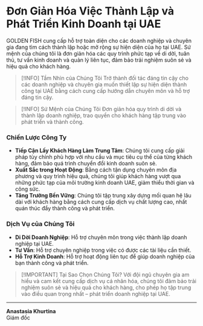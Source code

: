 # Đơn Giản Hóa Việc Thành Lập và Phát Triển Kinh Doanh tại UAE

GOLDEN FISH cung cấp hỗ trợ toàn diện cho các doanh nghiệp và chuyên gia đang tìm cách thành lập hoặc mở rộng sự hiện diện của họ tại UAE. Sứ mệnh của chúng tôi là đơn giản hóa các quy trình phức tạp về di dời, tuân thủ, tư vấn kinh doanh và quản lý liên tục, đảm bảo trải nghiệm suôn sẻ và hiệu quả cho khách hàng.

> [!INFO] Tầm Nhìn của Chúng Tôi
> Trở thành đối tác đáng tin cậy cho các doanh nghiệp và chuyên gia muốn thiết lập sự hiện diện thành công tại UAE bằng cách cung cấp hướng dẫn chuyên môn và hỗ trợ đáng tin cậy.

> [!INFO] Sứ Mệnh của Chúng Tôi
> Đơn giản hóa quy trình di dời và thành lập doanh nghiệp, trao quyền cho khách hàng tập trung vào phát triển và thành công.

### Chiến Lược Công Ty

- **Tiếp Cận Lấy Khách Hàng Làm Trung Tâm**: Chúng tôi cung cấp giải pháp tùy chỉnh phù hợp với nhu cầu và mục tiêu cụ thể của từng khách hàng, đảm bảo quá trình chuyển đổi kinh doanh suôn sẻ.
- **Xuất Sắc trong Hoạt Động**: Bằng cách tận dụng chuyên môn địa phương và quy trình hiệu quả, chúng tôi giúp khách hàng vượt qua những phức tạp của môi trường kinh doanh UAE, giảm thiểu thời gian và công sức.
- **Tăng Trưởng Bền Vững**: Chúng tôi tập trung xây dựng mối quan hệ lâu dài với khách hàng bằng cách cung cấp dịch vụ chất lượng cao, nhất quán thúc đẩy thành công và phát triển.

### Dịch Vụ của Chúng Tôi

- **Di Dời Doanh Nghiệp**: Hỗ trợ chuyên môn trong việc thành lập doanh nghiệp tại UAE.
- **Tư Vấn**: Hỗ trợ chuyên nghiệp trong việc có được các tài liệu cần thiết.
- **Hỗ Trợ Kinh Doanh**: Hỗ trợ hoạt động liên tục để giúp doanh nghiệp của bạn thành công và phát triển.

> [!IMPORTANT] Tại Sao Chọn Chúng Tôi?
> Với đội ngũ chuyên gia am hiểu và cam kết cung cấp dịch vụ cá nhân hóa, chúng tôi đảm bảo trải nghiệm suôn sẻ và hiệu quả cho khách hàng, cho phép họ tập trung vào điều quan trọng nhất – phát triển doanh nghiệp tại UAE.

---

**Anastasia Khurtina**  
Giám đốc
